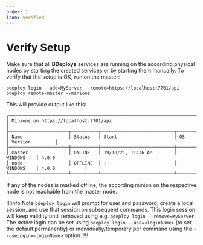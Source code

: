 ```yaml
---
order: 1
icon: verified
---
```


# Verify Setup

Make sure that all **BDeploys** services are running on the according physical nodes by starting the created services or by starting them manually.
To verify that the setup is OK, run on the master:

```
bdeploy login --add=MyServer --remote=https://localhost:7701/api
bdeploy remote-master --minions
```

This will provide output like this:

```
┌────────────────────────────────────────────────────────────────────────────────────────────┐
│ Minions on https://localhost:7701/api                                                      │
├──────────────────────┬──────────┬───────────────────────────┬────────────┬─────────────────┤
│ Name                 │ Status   │ Start                     │ OS         │ Version         │
├──────────────────────┼──────────┼───────────────────────────┼────────────┼─────────────────┤
│ master               │ ONLINE   │ 19/10/21, 11:36 AM        │ WINDOWS    │ 4.0.0           │
│ node                 │ OFFLINE  │ -                         │ WINDOWS    │ 4.0.0           │
└──────────────────────┴──────────┴───────────────────────────┴────────────┴─────────────────┘
```

If any of the nodes is marked offline, the according minion on the respective node is not reachable from the master node.

!!!info Note
`bdeploy login` will prompt for user and password, create a local session, and use that session on subsequent commands. This login session will keep validity until removed using e.g. `bdeploy login --remove=MyServer`. The _active_ login can be set using `bdeploy login --use=<loginName>` (to set the default permanently) or individually/temporary per command using the `--useLogin=<loginName>` option.
!!!
